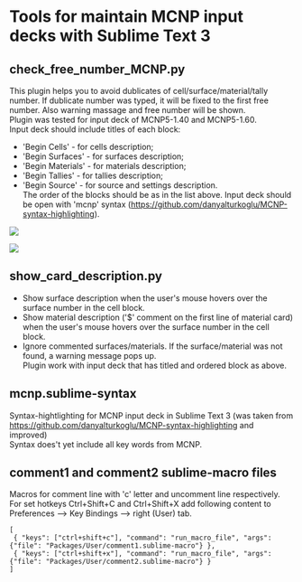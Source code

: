 # Tools for maintain MCNP input decks with Sublime Text 3

## check_free_number_MCNP.py 
  This plugin helps you to avoid dublicates of
cell/surface/material/tally number. If dublicate number was typed, it
will be fixed to the first free number. Also warning massage and free
number will be shown.  
  Plugin was tested for input deck of MCNP5-1.40 and MCNP5-1.60.  
Input deck should include titles of each block:
- 'Begin Cells' - for cells description;
- 'Begin Surfaces' - for surfaces description;
- 'Begin Materials' - for materials description;
- 'Begin Tallies' - for tallies description;
- 'Begin Source' - for source and settings description.  
  The order of the blocks should be as in the list above.
  Input deck should be open with 'mcnp' syntax
(https://github.com/danyalturkoglu/MCNP-syntax-highlighting). 

![](demonstration/gif/check_cell_number.gif)


![](https://raw.githubusercontent.com/Ivan-Popov-94/Tools-for-maintain-MCNP-files-with-Sublime-Text-3/master/demonstration/gif/check_cell_number.gif)

## show_card_description.py
- Show surface description when the user's mouse hovers over the surface
number in the cell block.
- Show material description ('$' comment on the first line of material card)
when the user's mouse hovers over the surface number in the cell block. 
- Ignore commented surfaces/materials. If the surface/material was not found, 
a warning message pops up.  
  Plugin work with input deck that has titled and ordered block as above.

## mcnp.sublime-syntax
  Syntax-hightlighting for MCNP input deck in Sublime Text 3
(was taken from https://github.com/danyalturkoglu/MCNP-syntax-highlighting
and improved)  
  Syntax does't yet include all key words from MCNP.

## comment1 and comment2 sublime-macro files
  Macros for comment line with 'c' letter and uncomment line respectively.
  For set hotkeys Ctrl+Shift+C and Ctrl+Shift+X add following content to Preferences --> Key Bindings --> right (User) tab.
  ```
  [
   { "keys": ["ctrl+shift+c"], "command": "run_macro_file", "args": {"file": "Packages/User/comment1.sublime-macro"} },
   { "keys": ["ctrl+shift+x"], "command": "run_macro_file", "args": {"file": "Packages/User/comment2.sublime-macro"} }
  ]
  ```
 

